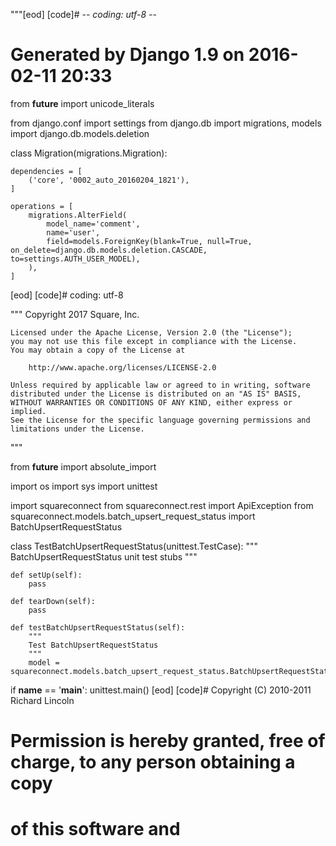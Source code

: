 
"""[eod] [code]# -*- coding: utf-8 -*-
# Generated by Django 1.9 on 2016-02-11 20:33
from __future__ import unicode_literals

from django.conf import settings
from django.db import migrations, models
import django.db.models.deletion


class Migration(migrations.Migration):

    dependencies = [
        ('core', '0002_auto_20160204_1821'),
    ]

    operations = [
        migrations.AlterField(
            model_name='comment',
            name='user',
            field=models.ForeignKey(blank=True, null=True, on_delete=django.db.models.deletion.CASCADE, to=settings.AUTH_USER_MODEL),
        ),
    ]
[eod] [code]# coding: utf-8

"""
Copyright 2017 Square, Inc.

    Licensed under the Apache License, Version 2.0 (the "License");
    you may not use this file except in compliance with the License.
    You may obtain a copy of the License at

        http://www.apache.org/licenses/LICENSE-2.0

    Unless required by applicable law or agreed to in writing, software
    distributed under the License is distributed on an "AS IS" BASIS,
    WITHOUT WARRANTIES OR CONDITIONS OF ANY KIND, either express or implied.
    See the License for the specific language governing permissions and
    limitations under the License.
"""


from __future__ import absolute_import

import os
import sys
import unittest

import squareconnect
from squareconnect.rest import ApiException
from squareconnect.models.batch_upsert_request_status import BatchUpsertRequestStatus


class TestBatchUpsertRequestStatus(unittest.TestCase):
    """ BatchUpsertRequestStatus unit test stubs """

    def setUp(self):
        pass

    def tearDown(self):
        pass

    def testBatchUpsertRequestStatus(self):
        """
        Test BatchUpsertRequestStatus
        """
        model = squareconnect.models.batch_upsert_request_status.BatchUpsertRequestStatus()


if __name__ == '__main__':
    unittest.main()
[eod] [code]# Copyright (C) 2010-2011 Richard Lincoln
#
# Permission is hereby granted, free of charge, to any person obtaining a copy
# of this software and